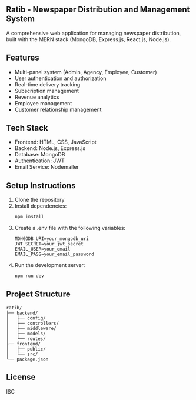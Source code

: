 ## Ratib - Newspaper Distribution and Management System

A comprehensive web application for managing newspaper distribution, built with the MERN stack (MongoDB, Express.js, React.js, Node.js).

## Features

- Multi-panel system (Admin, Agency, Employee, Customer)
- User authentication and authorization
- Real-time delivery tracking
- Subscription management
- Revenue analytics
- Employee management
- Customer relationship management

## Tech Stack

- Frontend: HTML, CSS, JavaScript
- Backend: Node.js, Express.js
- Database: MongoDB
- Authentication: JWT
- Email Service: Nodemailer

## Setup Instructions

1. Clone the repository
2. Install dependencies:
   ```bash
   npm install
   ```
3. Create a .env file with the following variables:
   ```
   MONGODB_URI=your_mongodb_uri
   JWT_SECRET=your_jwt_secret
   EMAIL_USER=your_email
   EMAIL_PASS=your_email_password
   ```
4. Run the development server:
   ```bash
   npm run dev
   ```

## Project Structure

```
ratib/
├── backend/
│   ├── config/
│   ├── controllers/
│   ├── middleware/
│   ├── models/
│   └── routes/
├── frontend/
│   ├── public/
│   └── src/
└── package.json
```

## License

ISC 
